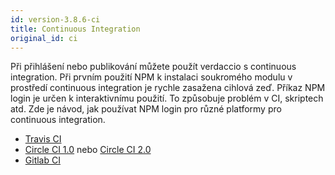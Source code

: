 ```yaml
---
id: version-3.8.6-ci
title: Continuous Integration
original_id: ci
---
```


Při přihlášení nebo publikování můžete použít verdaccio s continuous integration. Při prvním použití NPM k instalaci soukromého modulu v prostředí continuous integration je rychle zasažena cihlová zeď. Příkaz NPM login je určen k interaktivnímu použití. To způsobuje problém v CI, skriptech atd. Zde je návod, jak používat NPM login pro různé platformy pro continuous integration.

- [Travis CI](https://remysharp.com/2015/10/26/using-travis-with-private-npm-deps)
- [Circle CI 1.0](https://circleci.com/docs/1.0/npm-login/) nebo [Circle CI 2.0](https://circleci.com/docs/2.0/deployment-integrations/#npm)
- [Gitlab CI](https://www.exclamationlabs.com/blog/continuous-deployment-to-npm-using-gitlab-ci/)